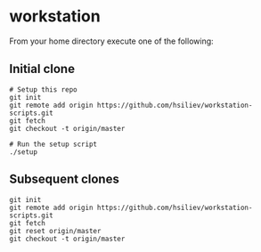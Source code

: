 # workstation

From your home directory execute one of the following:

## Initial clone
```
# Setup this repo
git init
git remote add origin https://github.com/hsiliev/workstation-scripts.git
git fetch
git checkout -t origin/master

# Run the setup script
./setup
```

## Subsequent clones
```
git init
git remote add origin https://github.com/hsiliev/workstation-scripts.git
git fetch
git reset origin/master
git checkout -t origin/master
```
